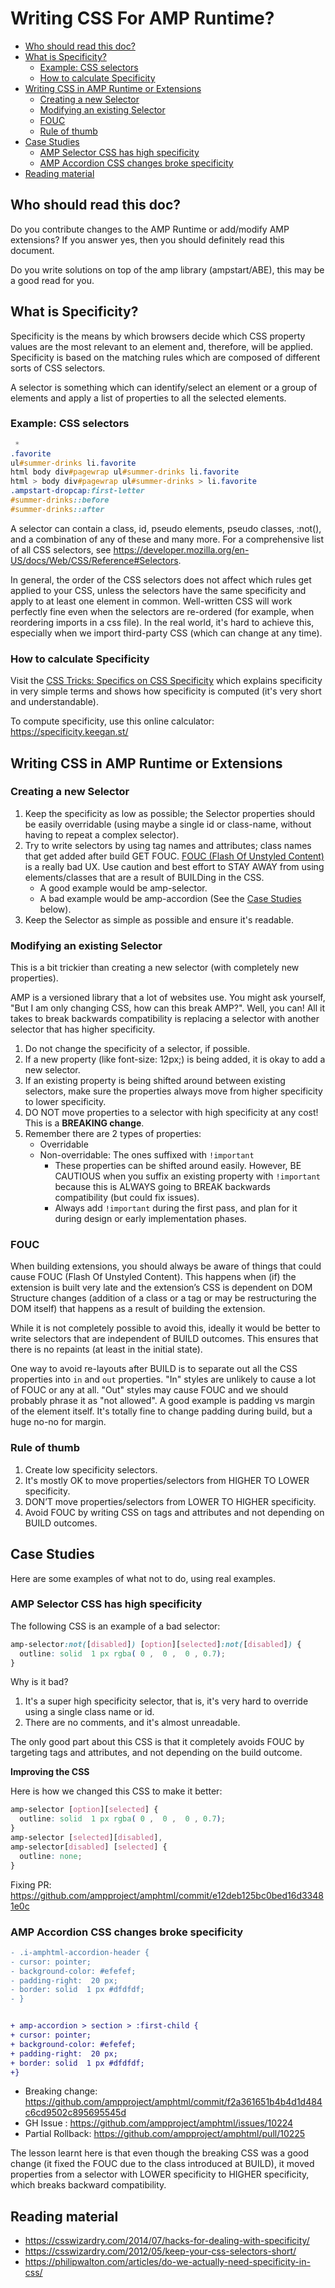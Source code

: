 # Writing CSS For AMP Runtime?

<!--
  (Do not remove or edit this comment.)

  This table-of-contents is automatically generated. To generate it, run:
    amp markdown-toc --fix
-->

-   [Who should read this doc?](#who-should-read-this-doc)
-   [What is Specificity?](#what-is-specificity)
    -   [Example: CSS selectors](#example-css-selectors)
    -   [How to calculate Specificity](#how-to-calculate-specificity)
-   [Writing CSS in AMP Runtime or Extensions](#writing-css-in-amp-runtime-or-extensions)
    -   [Creating a new Selector](#creating-a-new-selector)
    -   [Modifying an existing Selector](#modifying-an-existing-selector)
    -   [FOUC](#fouc)
    -   [Rule of thumb](#rule-of-thumb)
-   [Case Studies](#case-studies)
    -   [AMP Selector CSS has high specificity](#amp-selector-css-has-high-specificity)
    -   [AMP Accordion CSS changes broke specificity](#amp-accordion-css-changes-broke-specificity)
-   [Reading material](#reading-material)

## Who should read this doc?

Do you contribute changes to the AMP Runtime or add/modify AMP extensions? If you answer yes, then you should definitely read this document.

Do you write solutions on top of the amp library (ampstart/ABE), this may be a good read for
you.

## What is Specificity?

Specificity is the means by which browsers decide which CSS property values are the most
relevant to an element and, therefore, will be applied. Specificity is based on the matching rules
which are composed of different sorts of CSS selectors.

A selector is something which can identify/select an element or a group of elements and apply a
list of properties to all the selected elements.

### Example: CSS selectors

```css
 *
.favorite
ul#summer-drinks li.favorite
html body div#pagewrap ul#summer-drinks li.favorite
html > body div#pagewrap ul#summer-drinks > li.favorite
.ampstart-dropcap:first-letter
#summer-drinks::before
#summer-drinks::after
```

A selector can contain a class, id, pseudo elements, pseudo classes, :not(), and a combination
of any of these and many more. For a comprehensive list of all CSS selectors, see https://developer.mozilla.org/en-US/docs/Web/CSS/Reference#Selectors.

In general, the order of the CSS selectors does not affect which rules get applied to your CSS,
unless the selectors have the same specificity and apply to at least one element in common.
Well-written CSS will work perfectly fine even when the selectors are re-ordered (for example, when reordering imports in a css file). In the real world, it's hard to achieve this, especially
when we import third-party CSS (which can change at any time).

### How to calculate Specificity

Visit the [CSS Tricks: Specifics on CSS Specificity](https://css-tricks.com/specifics-on-css-specificity/) which explains specificity in very simple terms and shows how specificity is computed (it's very short and understandable).

To compute specificity, use this online calculator: https://specificity.keegan.st/

## Writing CSS in AMP Runtime or Extensions

### Creating a new Selector

1. Keep the specificity as low as possible; the Selector properties should be easily
   overridable (using maybe a single id or class-name, without having to repeat a complex
   selector).
2. Try to write selectors by using tag names and attributes; class names that get added after
   build GET FOUC. [FOUC (Flash Of Unstyled Content)](#fouc) is a really bad UX. Use caution
   and best effort to STAY AWAY from using elements/classes that are a result of
   BUILDing in the CSS.
    - A good example would be amp-selector.
    - A bad example would be amp-accordion (See the [Case Studies](#case-studies) below).
3. Keep the Selector as simple as possible and ensure it's readable.

### Modifying an existing Selector

This is a bit trickier than creating a new selector (with completely new properties).

AMP is a versioned library that a lot of websites use. You might ask yourself, "But I am only changing CSS, how can
this break AMP?". Well, you can! All it takes to break backwards compatibility is replacing a selector with another
selector that has higher specificity.

1. Do not change the specificity of a selector, if possible.
2. If a new property (like font-size: 12px;) is being added, it is okay to add a new selector.
3. If an existing property is being shifted around between existing selectors, make sure the
   properties always move from higher specificity to lower specificity.
4. DO NOT move properties to a selector with high specificity at any cost! This is a
   **BREAKING change**.
5. Remember there are 2 types of properties:
    - Overridable
    - Non-overridable: The ones suffixed with `!important`
        - These properties can be shifted around easily. However, BE CAUTIOUS
          when you suffix an existing property with `!important` because this is ALWAYS
          going to BREAK backwards compatibility (but could fix issues).
        - Always add `!important` during the first pass, and plan for it during design or
          early implementation phases.

### FOUC

When building extensions, you should always be aware of things that could cause FOUC (Flash Of Unstyled
Content). This happens when (if) the extension is built very late and the extension’s CSS is
dependent on DOM Structure changes (addition of a class or a tag or may be restructuring the
DOM itself) that happens as a result of building the extension.

While it is not completely possible to avoid this, ideally it would be better to write selectors that
are independent of BUILD outcomes. This ensures that there is no repaints (at least in the initial
state).

One way to avoid re-layouts after BUILD is to separate out all the CSS properties into `in` and
`out` properties. "In" styles are unlikely to cause a lot of FOUC or any at all. "Out" styles may cause FOUC and
we should probably phrase it as "not allowed". A good example is padding vs margin of the
element itself. It's totally fine to change padding during build, but a huge no-no for margin.

### Rule of thumb

1. Create low specificity selectors.
2. It's mostly OK to move properties/selectors from HIGHER TO LOWER specificity.
3. DON’T move properties/selectors from LOWER TO HIGHER specificity.
4. Avoid FOUC by writing CSS on tags and attributes and not depending on BUILD
   outcomes.

## Case Studies

Here are some examples of what not to do, using real examples.

### AMP Selector CSS has high specificity

The following CSS is an example of a bad selector:

```css
amp-selector​:not​([​disabled​]) [​option​][​selected​]​:not​([​disabled​]) {
  ​outline​: ​solid​ ​ 1 ​px​ ​rgba​(​ 0 ​, ​ 0 ​, ​ 0 ​, ​0.7​);
}
```

Why is it bad?

1. It's a super high specificity selector, that is, it's very hard to override using a single class name or id.
2. There are no comments, and it's almost unreadable.

The only good part about this CSS is that it completely avoids FOUC by targeting tags and attributes, and
not depending on the build outcome.

**Improving the CSS**

Here is how we changed this CSS to make it better:

```css
amp-selector​ [​option​][​selected​] {
  ​outline​: ​solid​ ​ 1 ​px​ ​rgba​(​ 0 ​, ​ 0 ​, ​ 0 ​, ​0.7​);
}
amp-selector​ [​selected​][​disabled​],
amp-selector​[​disabled​] [​selected​] {
  ​outline​: ​none​;
}
```

Fixing PR: https://github.com/ampproject/amphtml/commit/e12deb125bc0bed16d33481e0c

### AMP Accordion CSS changes broke specificity

```diff
- .i-amphtml-accordion-header​ {
- ​cursor​: ​pointer​;
- ​background-color​: ​#efefef​;
- ​padding-right​: ​ 20 ​px​;
- ​border​: ​solid​ ​ 1 ​px​ ​#dfdfdf​;
- }


+ amp-accordion​ ​>​ ​section​ ​>​ ​:first-child​ {
+ ​cursor​: ​pointer​;
+ ​background-color​: ​#efefef​;
+ ​padding-right​: ​ 20 ​px​;
+ ​border​: ​solid​ ​ 1 ​px​ ​#dfdfdf​;
+}
```

-   Breaking change: https://github.com/ampproject/amphtml/commit/f2a361651b4b4d1d484c6cd9502c895695545d
-   GH Issue : https://github.com/ampproject/amphtml/issues/10224
-   Partial Rollback: https://github.com/ampproject/amphtml/pull/10225

The lesson learnt here is that even though the breaking CSS was a good change (it fixed the FOUC
due to the class introduced at BUILD), it moved properties from a selector with LOWER
specificity to HIGHER specificity, which breaks backward compatibility.

## Reading material

-   https://csswizardry.com/2014/07/hacks-for-dealing-with-specificity/
-   https://csswizardry.com/2012/05/keep-your-css-selectors-short/
-   https://philipwalton.com/articles/do-we-actually-need-specificity-in-css/
